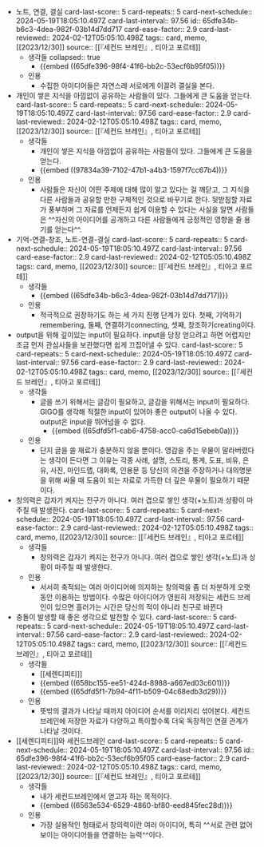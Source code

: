 - 노트, 연결, 결실
  card-last-score:: 5
  card-repeats:: 5
  card-next-schedule:: 2024-05-19T18:05:10.497Z
  card-last-interval:: 97.56
  id:: 65dfe34b-b6c3-4dea-982f-03b14d7dd717
  card-ease-factor:: 2.9
  card-last-reviewed:: 2024-02-12T05:05:10.498Z
  tags:: card, memo,  [[2023/12/30]]
  source:: [[『세컨드 브레인』, 티아고 포르테]]
	- 생각들
	  collapsed:: true
		- {{embed ((65dfe396-98f4-41f6-bb2c-53ecf6b95f05))}}
	- 인용
		- 수집한 아이디어들은 자연스레 서로에게 이끌려 결실을 본다.
- 개인이 쌓은 지식을 아낌없이 공유하는 사람들이 있다. 그들에게 큰 도움을 얻는다.
  card-last-score:: 5
  card-repeats:: 5
  card-next-schedule:: 2024-05-19T18:05:10.497Z
  card-last-interval:: 97.56
  card-ease-factor:: 2.9
  card-last-reviewed:: 2024-02-12T05:05:10.498Z
  tags:: card, memo,  [[2023/12/30]] 
  source:: [[『세컨드 브레인』, 티아고 포르테]]
	- 생각들
		- 개인이 쌓은 지식을 아낌없이 공유하는 사람들이 있다. 그들에게 큰 도움을 얻는다.
		- {{embed ((97834a39-7102-47b1-a4b3-1597f7cc67b4))}}
	- 인용
		- 사람들은 자신이 어떤 주제에 대해 많이 알고 있다는 걸 깨닫고, 그 지식을 다른 사람들과 공유할 만한 구체적인 것으로 바꾸기로 한다. 뒷받침할 자료가 풍부하며 그 자료를 언제든지 쉽게 이용할 수 있다는 사실을 알면 사람들은 ^^자신의 아이디어를 공개하고 다른 사람들에게 긍정적인 영향을 줄 용기를 얻는다^^.
- 기억-연결-창조, 노트-연결-결실
  card-last-score:: 5
  card-repeats:: 5
  card-next-schedule:: 2024-05-19T18:05:10.497Z
  card-last-interval:: 97.56
  card-ease-factor:: 2.9
  card-last-reviewed:: 2024-02-12T05:05:10.498Z
  tags:: card, memo,  [[2023/12/30]] 
  source:: [[『세컨드 브레인』, 티아고 포르테]]
	- 생각들
		- {{embed ((65dfe34b-b6c3-4dea-982f-03b14d7dd717))}}
	- 인용
		- 적극적으로 권장하기도 하는 세 가지 진행 단계가 있다. 첫째, 기억하기remembering, 둘째, 연결하기connecting, 셋째, 창조하기creating이다.
- output을 위해 깊이있는 input이 필요하다. input을 당장 얻으려고 하면 어렵지만 조금 먼저 관심사들을 보관했다면 쉽게 끄집어낼 수 있다.
  card-last-score:: 5
  card-repeats:: 5
  card-next-schedule:: 2024-05-19T18:05:10.497Z
  card-last-interval:: 97.56
  card-ease-factor:: 2.9
  card-last-reviewed:: 2024-02-12T05:05:10.498Z
  tags:: card, memo, [[2023/12/30]] 
  source:: [[『세컨드 브레인』, 티아고 포르테]]
	- 생각들
		- 글을 쓰기 위해서는 글감이 필요하고, 글감을 위해서는 input이 필요하다. GIGO를 생각해 적절한 input이 있어야 좋은 output이 나올 수 있다. output은 input을 뛰어넘을 수 없다.
			- {{embed ((65dfd5f1-cab6-4758-acc0-ca6d15ebeb0a))}}
	- 인용
		- 단지 글을 쓸 재료가 충분하지 않을 뿐이다. 영감을 주는 우물이 말라버렸다는 생각이 든다면 그 이유는 각종 사례, 설명, 스토리, 통계, 도표, 비유, 은유, 사진, 마인드맵, 대화록, 인용문 등 당신의 의견을 주장하거나 대의명분을 위해 싸울 때 도움이 되는 자료로 가득한 더 깊은 우물이 필요하기 때문이다.
- 창의력은 갑자기 켜지는 전구가 아니다. 여러 겹으로 쌓인 생각(+노트)과 상황이 마주칠 때 발생한다.
  card-last-score:: 5
  card-repeats:: 5
  card-next-schedule:: 2024-05-19T18:05:10.497Z
  card-last-interval:: 97.56
  card-ease-factor:: 2.9
  card-last-reviewed:: 2024-02-12T05:05:10.498Z
  tags:: card, memo,  [[2023/12/30]] 
  source:: [[『세컨드 브레인』, 티아고 포르테]]
	- 생각들
		- 창의력은 갑자기 켜지는 전구가 아니다. 여러 겹으로 쌓인 생각(+노트)과 상황이 마주칠 때 발생한다.
	- 인용
		- 서서히 축적되는 여러 아이디어에 의지하는 창의력을 좀 더 차분하게 오랫동안 이용하는 방법이다. 수많은 아이디어가 영원히 저장되는 세컨드 브레인이 있으면 흘러가는 시간은 당신의 적이 아니라 친구로 바뀐다
- 충돌이 발생할 때 좋은 생각으로 발전할 수 있다.
  card-last-score:: 5
  card-repeats:: 5
  card-next-schedule:: 2024-05-19T18:05:10.497Z
  card-last-interval:: 97.56
  card-ease-factor:: 2.9
  card-last-reviewed:: 2024-02-12T05:05:10.498Z
  tags:: card, memo,  [[2023/12/30]] 
  source:: [[『세컨드 브레인』, 티아고 포르테]]
	- 생각들
		- [[세렌디피티]]
		- {{embed ((658bc155-ee51-424d-8988-a667ed03c601))}}
		- {{embed ((65dfd5f1-7b94-4f11-b509-04c68edb3d29))}}
	- 인용
		- 뜻밖의 결과가 나타날 때까지 아이디어 순서를 이리저리 섞어본다. 세컨드 브레인에 저장한 자료가 다양하고 특이할수록 더욱 독창적인 연결 관계가 나타날 것이다.
- [[세렌디피티]]와 세컨드브레인
  card-last-score:: 5
  card-repeats:: 5
  card-next-schedule:: 2024-05-19T18:05:10.497Z
  card-last-interval:: 97.56
  id:: 65dfe396-98f4-41f6-bb2c-53ecf6b95f05
  card-ease-factor:: 2.9
  card-last-reviewed:: 2024-02-12T05:05:10.498Z
  tags:: card, memo, [[2023/12/30]]
  source:: [[『세컨드 브레인』, 티아고 포르테]]
	- 생각들
		- 내가 세컨드브레인에서 얻고자 하는 목적이다.
		- {{embed ((6563e534-6529-4860-bf80-eed845fec28d))}}
	- 인용
		- 가장 실용적인 형태로서 창의력이란 여러 아이디어, 특히 ^^서로 관련 없어 보이는 아이디어들을 연결하는 능력^^이다.
